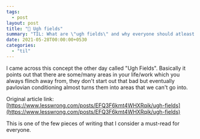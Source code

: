 ```yaml
---
tags:
  - post
layout: post
title: "📝 Ugh fields"
summary: "TIL: What are \"ugh fields\" and why everyone should atleast know about them."
date: 2021-05-28T00:00:00+0530
categories:
  - "til"
---
```


I came across this concept the other day called "Ugh Fields". Basically it points out that there are some/many areas in your life/work which you always flinch away from, they don't start out that bad but eventually pavlovian conditioning almost turns them into areas that we can't go into.

Original article link: [https://www.lesswrong.com/posts/EFQ3F6kmt4WHXRqik/ugh-fields](https://www.lesswrong.com/posts/EFQ3F6kmt4WHXRqik/ugh-fields)

This is one of the few pieces of writing that I consider a must-read for everyone.
